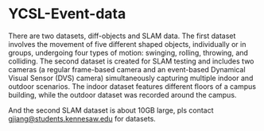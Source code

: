 # YCSL-Event-data

There are two datasets, diff-objects and SLAM data. The first dataset involves the movement of five different shaped objects, individually or in groups, undergoing four types of motion: swinging, rolling, throwing, and colliding. The second dataset is created for SLAM testing and includes two cameras (a regular frame-based camera and an event-based Dynamical Visual Sensor (DVS) camera) simultaneously capturing multiple indoor and outdoor scenarios. The indoor dataset features different floors of a campus building, while the outdoor dataset was recorded around the campus.

And the second SLAM dataset is about 10GB large, pls contact gjiang@students.kennesaw.edu for datasets.

